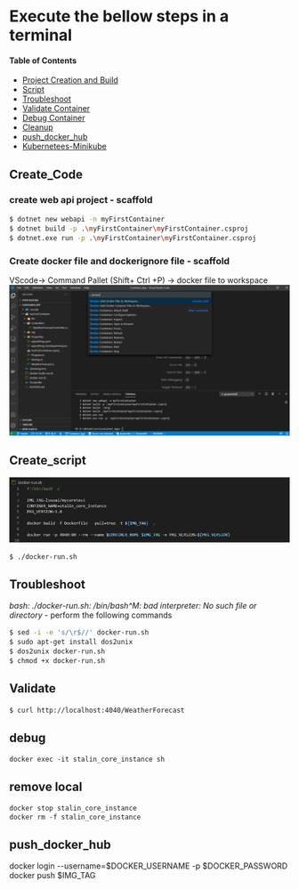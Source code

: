 # Execute the bellow steps in a terminal

#### Table of Contents

*   [Project Creation and Build](#Create_Code)
*   [Script](#Create_script)
*   [Troubleshoot](#Troubleshoot)
*   [Validate Container](#Validate)
*   [Debug Container](#debug)
*   [Cleanup](#remove)
*   [push_docker_hub](#push_docker_hub)
*   [Kubernetees-Minikube](Kubernetees-Minikube.md)


## Create_Code
### create web api project - scaffold

```bash
$ dotnet new webapi -n myFirstContainer
$ dotnet build -p .\myFirstContainer\myFirstContainer.csproj
$ dotnet.exe run -p .\myFirstContainer\myFirstContainer.csproj
```

### Create docker file and dockerignore file - scaffold
VScode-> Command Pallet (Shift+ Ctrl +P) -> docker file to workspace
![Cmdline](images/vscode_scaffold.png)


## Create_script

![Cmdline](images/docker_run.png)

```bash
$ ./docker-run.sh
```

## Troubleshoot

*bash: ./docker-run.sh: /bin/bash^M: bad interpreter: No such file or directory* -  perform the following commands

```bash
$ sed -i -e 's/\r$//' docker-run.sh
$ sudo apt-get install dos2unix
$ dos2unix docker-run.sh
$ chmod +x docker-run.sh
```

## Validate
```bash
$ curl http://localhost:4040/WeatherForecast
```
## debug
```docker
docker exec -it stalin_core_instance sh
```
## remove local
```docker
docker stop stalin_core_instance
docker rm -f stalin_core_instance
```

## push_docker_hub
docker login --username=$DOCKER_USERNAME -p $DOCKER_PASSWORD
docker push $IMG_TAG

